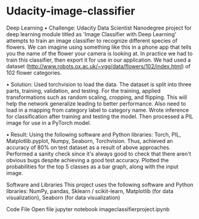 # Udacity-image-classifier
Deep Learning
• Challenge: Udacity Data Scientist Nanodegree project for deep learning module titled as 'Image Classifier with Deep Learning' attempts to train an image classifier to recognize different species of flowers. We can imagine using something like this in a phone app that tells you the name of the flower your camera is looking at. In practice we had to train this classifier, then export it for use in our application. We had used a dataset (http://www.robots.ox.ac.uk/~vgg/data/flowers/102/index.html) of 102 flower categories.

• Solution: Used torchvision to load the data. The dataset is split into three parts, training, validation, and testing. For the training, applied transformations such as random scaling, cropping, and flipping. This will help the network generalize leading to better performance. Also need to load in a mapping from category label to category name. Wrote inference for classification after training and testing the model. Then processed a PIL image for use in a PyTorch model.

• Result: Using the following software and Python libraries: Torch, PIL, Matplotlib.pyplot, Numpy, Seaborn, Torchvision. Thus, achieved an accuracy of 80% on test dataset as a result of above approaches. Performed a sanity check since it's always good to check that there aren't obvious bugs despite achieving a good test accuracy. Plotted the probabilities for the top 5 classes as a bar graph, along with the input image.

Software and Libraries
This project uses the following software and Python libraries:
NumPy, pandas, Sklearn / scikit-learn, Matplotlib (for data visualization), Seaborn (for data visualization)

Code File
Open file jupyter notebook imageclassifierproject.ipynb
